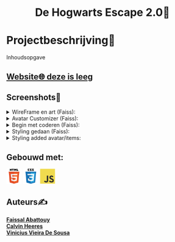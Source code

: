 <h1 align="center">De Hogwarts Escape 2.0🧙</h1>

# Projectbeschrijving📝

Inhoudsopgave

## [Website🌐 deze is leeg](<Homepage url> "Live View")

## Screenshots📸
<details>
  <summary>WireFrame en art (Faiss):</summary>

  ![Hufflepuff Sorting Hat](./screenshots/Sorting%20Hat%20Hufflepuff.png "Hufflepuff")
  ![Gryffindor Sorting Hat](./screenshots/Sorting%20Hat%20Gryffindor.png "Gryffindor")
  ![Slytherin Sorting Hat](./screenshots/Sorting%20Hat%20Slytherin.png "Slytherin")
  ![Ravenclaw Sorting Hat](./screenshots/Sorting%20Hat%20Ravenclaw.png "Ravenclaw")

</details>

<details>
  <summary>Avatar Customizer (Faiss):</summary>

  ![Styling avatar/items](./screenshots/Avatar%20customizer%201.png "Styling avatar/items")
  ![Styling avatar/items](./screenshots/Avatar%20customizer%202.png "Styling avatar/items")

</details>

<details>
  <summary>Begin met coderen (Faiss):</summary>

  ![Begin coderen](./screenshots/Begin%20coderen.png "Begin coderen")

</details>

<details>
  <summary>Styling gedaan (Faiss):</summary>

  ![Styling gedaan](./screenshots/Styling%20gedaan.png "Styling gedaan")

</details>

<details>
  <summary>Styling added avatar/items:</summary>

  ![Styling toegevoegd avatar/items](./screenshots/Styling%20toegevoegd%2C%20avatar%2Citems.png "Styling toegevoegd avatar/items")

</details>

## Gebouwd met:

<p align="left">
<img src="https://raw.githubusercontent.com/devicons/devicon/master/icons/html5/html5-original-wordmark.svg" alt="html5" width="40" height="40"/> </a>
<img src="https://raw.githubusercontent.com/devicons/devicon/master/icons/css3/css3-original-wordmark.svg" alt="css3" width="40" height="40"/> </a>
<img src="https://raw.githubusercontent.com/devicons/devicon/master/icons/javascript/javascript-original.svg" alt="javascript" width="40" height="40"/> </a> 

## Auteurs✍️

[**Faissal Abattouy**](https://github.com/Faiiss)  
[**Calvin Heeres**](https://github.com/calvin-heeres)  
[**Vinicius Vieira De Sousa**](https://github.com/viniciuseduardosousa)
